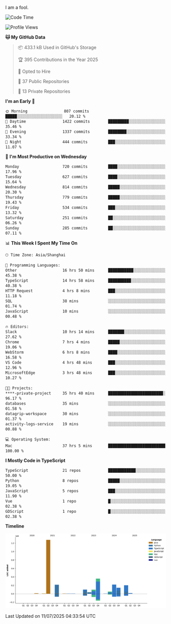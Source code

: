 I am a fool.

<!--START_SECTION:waka-->
![Code Time](http://img.shields.io/badge/Code%20Time-3%2C295%20hrs%2043%20mins-blue)

![Profile Views](http://img.shields.io/badge/Profile%20Views-2-blue)

**🐱 My GitHub Data** 

> 📦 433.1 kB Used in GitHub's Storage 
 > 
> 🏆 395 Contributions in the Year 2025
 > 
> 💼 Opted to Hire
 > 
> 📜 37 Public Repositories 
 > 
> 🔑 13 Private Repositories 
 > 
**I'm an Early 🐤** 

```text
🌞 Morning                807 commits         █████░░░░░░░░░░░░░░░░░░░░   20.12 % 
🌆 Daytime                1422 commits        █████████░░░░░░░░░░░░░░░░   35.46 % 
🌃 Evening                1337 commits        ████████░░░░░░░░░░░░░░░░░   33.34 % 
🌙 Night                  444 commits         ███░░░░░░░░░░░░░░░░░░░░░░   11.07 % 
```
📅 **I'm Most Productive on Wednesday** 

```text
Monday                   720 commits         ████░░░░░░░░░░░░░░░░░░░░░   17.96 % 
Tuesday                  627 commits         ████░░░░░░░░░░░░░░░░░░░░░   15.64 % 
Wednesday                814 commits         █████░░░░░░░░░░░░░░░░░░░░   20.30 % 
Thursday                 779 commits         █████░░░░░░░░░░░░░░░░░░░░   19.43 % 
Friday                   534 commits         ███░░░░░░░░░░░░░░░░░░░░░░   13.32 % 
Saturday                 251 commits         ██░░░░░░░░░░░░░░░░░░░░░░░   06.26 % 
Sunday                   285 commits         ██░░░░░░░░░░░░░░░░░░░░░░░   07.11 % 
```


📊 **This Week I Spent My Time On** 

```text
🕑︎ Time Zone: Asia/Shanghai

💬 Programming Languages: 
Other                    16 hrs 50 mins      ███████████░░░░░░░░░░░░░░   45.38 % 
TypeScript               14 hrs 58 mins      ██████████░░░░░░░░░░░░░░░   40.38 % 
HTTP Request             4 hrs 8 mins        ███░░░░░░░░░░░░░░░░░░░░░░   11.18 % 
SQL                      38 mins             ░░░░░░░░░░░░░░░░░░░░░░░░░   01.74 % 
JavaScript               10 mins             ░░░░░░░░░░░░░░░░░░░░░░░░░   00.48 % 

🔥 Editors: 
Slack                    10 hrs 14 mins      ███████░░░░░░░░░░░░░░░░░░   27.62 % 
Chrome                   7 hrs 4 mins        █████░░░░░░░░░░░░░░░░░░░░   19.06 % 
WebStorm                 6 hrs 8 mins        ████░░░░░░░░░░░░░░░░░░░░░   16.58 % 
VS Code                  4 hrs 48 mins       ███░░░░░░░░░░░░░░░░░░░░░░   12.96 % 
MicrosoftEdge            3 hrs 48 mins       ███░░░░░░░░░░░░░░░░░░░░░░   10.27 % 

🐱‍💻 Projects: 
****-private-project     35 hrs 40 mins      ████████████████████████░   96.17 % 
databases                35 mins             ░░░░░░░░░░░░░░░░░░░░░░░░░   01.58 % 
datagrip-workspace       30 mins             ░░░░░░░░░░░░░░░░░░░░░░░░░   01.37 % 
activity-logs-service    19 mins             ░░░░░░░░░░░░░░░░░░░░░░░░░   00.88 % 

💻 Operating System: 
Mac                      37 hrs 5 mins       █████████████████████████   100.00 % 
```

**I Mostly Code in TypeScript** 

```text
TypeScript               21 repos            ████████████░░░░░░░░░░░░░   50.00 % 
Python                   8 repos             █████░░░░░░░░░░░░░░░░░░░░   19.05 % 
JavaScript               5 repos             ███░░░░░░░░░░░░░░░░░░░░░░   11.90 % 
Vue                      1 repo              █░░░░░░░░░░░░░░░░░░░░░░░░   02.38 % 
GDScript                 1 repo              █░░░░░░░░░░░░░░░░░░░░░░░░   02.38 % 
```



**Timeline**

![Lines of Code chart](https://raw.githubusercontent.com/VeejaLiu/VeejaLiu/master/assets/bar_graph.png)


 Last Updated on 11/07/2025 04:33:54 UTC
<!--END_SECTION:waka-->
